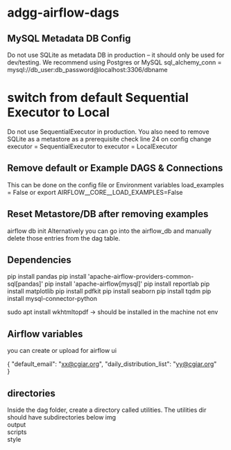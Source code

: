 # adgg-airflow-dags

## MySQL Metadata DB  Config
Do not use SQLite as metadata DB in production – it should only be used for dev/testing. We recommend using Postgres or MySQL
sql_alchemy_conn = mysql://db_user:db_password@localhost:3306/dbname

# switch from default Sequential Executor to Local
Do not use SequentialExecutor in production. You also need to remove SQLite as a metastore as a prerequisite
check line 24 on config
change executor = SequentialExecutor to executor = LocalExecutor


## Remove default or Example DAGS & Connections
This can be done on the config file or Environment variables
load_examples = False
or 
export AIRFLOW__CORE__LOAD_EXAMPLES=False

## Reset Metastore/DB after removing examples
airflow db init
Alternatively you can go into the airflow_db and manually delete those entries from the dag table.

## Dependencies
pip install pandas
pip install 'apache-airflow-providers-common-sql[pandas]'
pip install 'apache-airflow[mysql]'
pip install reportlab 
pip install matplotlib
pip install pdfkit
pip install seaborn
pip install tqdm
pip install mysql-connector-python


sudo apt install wkhtmltopdf -> should be installed in the machine not env

## Airflow variables
you can create or upload for airflow ui

{
    "default_email": "xx@cgiar.org",
    "daily_distribution_list": "yy@cgiar.org"    
}

## directories
Inside the dag folder, create a directory called utilities. The utilities dir should have subdirectories below
img  
output  
scripts  
style




